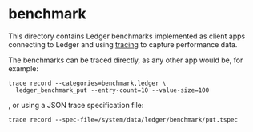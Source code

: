 # benchmark

This directory contains Ledger benchmarks implemented as client apps connecting
to Ledger and using [tracing](https://fuchsia.googlesource.com/tracing/) to
capture performance data.

The benchmarks can be traced directly, as any other app would be, for example:

```
trace record --categories=benchmark,ledger \
  ledger_benchmark_put --entry-count=10 --value-size=100
```

, or using a JSON trace specification file:

```
trace record --spec-file=/system/data/ledger/benchmark/put.tspec
```
